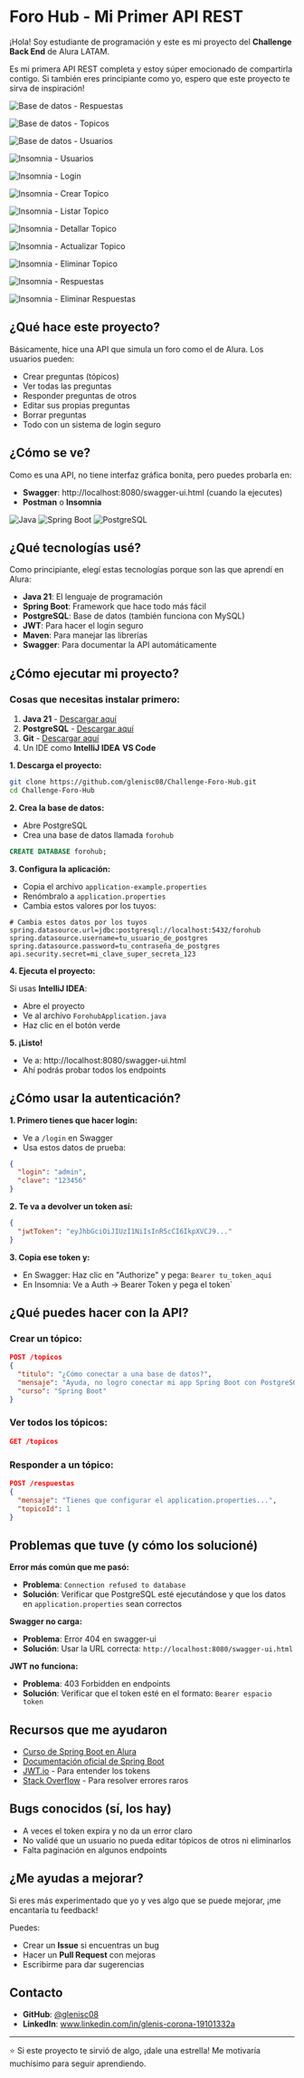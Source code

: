# Foro Hub - Mi Primer API REST

¡Hola! Soy estudiante de programación y este es mi proyecto del **Challenge Back End** de Alura LATAM. 

Es mi primera API REST completa y estoy súper emocionado de compartirla contigo. Si también eres principiante como yo, espero que este proyecto te sirva de inspiración!

![Base de datos - Respuestas](/img/1.png)

![Base de datos - Topicos](/img/2.png)

![Base de datos - Usuarios](/img/3.png)

![Insomnia - Usuarios](/img/4.png)

![Insomnia - Login](/img/5.png)

![Insomnia - Crear Topico](/img/6.png)

![Insomnia - Listar Topico](/img/7.png)

![Insomnia - Detallar Topico](/img/8.png)

![Insomnia - Actualizar Topico](/img/9.png)

![Insomnia - Eliminar Topico](/img/10.png)

![Insomnia - Respuestas](img/11.png)

![Insomnia - Eliminar Respuestas](img/12.png)



## ¿Qué hace este proyecto?

Básicamente, hice una API que simula un foro como el de Alura. Los usuarios pueden:

- Crear preguntas (tópicos)
- Ver todas las preguntas
- Responder preguntas de otros
- Editar sus propias preguntas  
- Borrar preguntas
- Todo con un sistema de login seguro

## ¿Cómo se ve?

Como es una API, no tiene interfaz gráfica bonita, pero puedes probarla en:
- **Swagger**: http://localhost:8080/swagger-ui.html (cuando la ejecutes)
- **Postman** o **Insomnia** 

![Java](https://img.shields.io/badge/Java-21+-orange?style=for-the-badge&logo=java)
![Spring Boot](https://img.shields.io/badge/Spring%20Boot-3.0+-brightgreen?style=for-the-badge&logo=spring)
![PostgreSQL](https://img.shields.io/badge/PostgreSQL-13+-blue?style=for-the-badge&logo=postgresql)

## ¿Qué tecnologías usé?

Como principiante, elegí estas tecnologías porque son las que aprendí en Alura:

- **Java 21**: El lenguaje de programación
- **Spring Boot**: Framework que hace todo más fácil  
- **PostgreSQL**: Base de datos (también funciona con MySQL)
- **JWT**: Para hacer el login seguro
- **Maven**: Para manejar las librerías
- **Swagger**: Para documentar la API automáticamente

## ¿Cómo ejecutar mi proyecto?

### Cosas que necesitas instalar primero:

1. **Java 21** - [Descargar aquí](https://adoptium.net/)
2. **PostgreSQL** - [Descargar aquí](https://www.postgresql.org/download/)
3. **Git** - [Descargar aquí](https://git-scm.com/)
4. Un IDE como **IntelliJ IDEA** **VS Code**

**1. Descarga el proyecto:**
```bash
git clone https://github.com/glenisc08/Challenge-Foro-Hub.git
cd Challenge-Foro-Hub
```

**2. Crea la base de datos:**
- Abre PostgreSQL
- Crea una base de datos llamada `forohub`
```sql
CREATE DATABASE forohub;
```

**3. Configura la aplicación:**
- Copia el archivo `application-example.properties`  
- Renómbralo a `application.properties`
- Cambia estos valores por los tuyos:

```properties
# Cambia estos datos por los tuyos
spring.datasource.url=jdbc:postgresql://localhost:5432/forohub
spring.datasource.username=tu_usuario_de_postgres  
spring.datasource.password=tu_contraseña_de_postgres
api.security.secret=mi_clave_super_secreta_123
```

**4. Ejecuta el proyecto:**

Si usas **IntelliJ IDEA**:
- Abre el proyecto 
- Ve al archivo `ForohubApplication.java`
- Haz clic en el botón verde

**5. ¡Listo!**
- Ve a: http://localhost:8080/swagger-ui.html
- Ahí podrás probar todos los endpoints

## ¿Cómo usar la autenticación?

**1. Primero tienes que hacer login:**
- Ve a `/login` en Swagger
- Usa estos datos de prueba:
```json
{
  "login": "admin", 
  "clave": "123456"
}
```

**2. Te va a devolver un token así:**
```json
{
  "jwtToken": "eyJhbGciOiJIUzI1NiIsInR5cCI6IkpXVCJ9..."
}
```

**3. Copia ese token y:**
- En Swagger: Haz clic en "Authorize" y pega: `Bearer tu_token_aquí`
- En Insomnia: Ve a Auth → Bearer Token y pega el token`


## ¿Qué puedes hacer con la API?

### Crear un tópico:
```json
POST /topicos
{
  "titulo": "¿Cómo conectar a una base de datos?",
  "mensaje": "Ayuda, no logro conectar mi app Spring Boot con PostgreSQL",
  "curso": "Spring Boot"
}
```

### Ver todos los tópicos:
```json
GET /topicos
```

### Responder a un tópico:
```json
POST /respuestas  
{
  "mensaje": "Tienes que configurar el application.properties...",
  "topicoId": 1
}
```

## Problemas que tuve (y cómo los solucioné)

**Error más común que me pasó:**
- **Problema**: `Connection refused to database`
- **Solución**: Verificar que PostgreSQL esté ejecutándose y que los datos en `application.properties` sean correctos

**Swagger no carga:**
- **Problema**: Error 404 en swagger-ui
- **Solución**: Usar la URL correcta: `http://localhost:8080/swagger-ui.html`

**JWT no funciona:**
- **Problema**: 403 Forbidden en endpoints
- **Solución**: Verificar que el token esté en el formato: `Bearer espacio token`

## Recursos que me ayudaron

- [Curso de Spring Boot en Alura](https://www.aluracursos.com/)
- [Documentación oficial de Spring Boot](https://spring.io/projects/spring-boot)
- [JWT.io](https://jwt.io/) - Para entender los tokens
- [Stack Overflow](https://stackoverflow.com/) - Para resolver errores raros

  
## Bugs conocidos (sí, los hay)

- A veces el token expira y no da un error claro
- No validé que un usuario no pueda editar tópicos de otros ni eliminarlos
- Falta paginación en algunos endpoints

## ¿Me ayudas a mejorar?

Si eres más experimentado que yo y ves algo que se puede mejorar, ¡me encantaría tu feedback!

Puedes:
- Crear un **Issue** si encuentras un bug
- Hacer un **Pull Request** con mejoras
- Escribirme para dar sugerencias

## Contacto

- **GitHub**: [@glenisc08](https://github.com/glenisc08)
- **LinkedIn**: www.linkedin.com/in/glenis-corona-19101332a


---

⭐ Si este proyecto te sirvió de algo, ¡dale una estrella! Me motivaría muchísimo para seguir aprendiendo.

